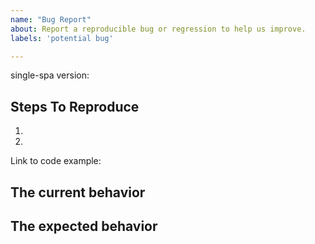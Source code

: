 ```yaml
---
name: "Bug Report"
about: Report a reproducible bug or regression to help us improve.
labels: 'potential bug'

---
```


<!--
  Please provide a clear and concise description of what the bug is. Include
  screenshots if needed. Please test using the latest version to make sure your issue has not already been fixed.
-->

single-spa version:

## Steps To Reproduce

1.
2.

<!--
  Your bug will get fixed much faster if we can run your code and it doesn't
  have dependencies other than single-spa. Issues without reproduction steps or
  code examples may be impossible for us to help and immediately closed.
-->

Link to code example:

<!--
  Please provide a CodeSandbox (https://codesandbox.io/s/new), a link to a
  repository on GitHub, or provide a minimal code example that reproduces the
  problem. You may provide a screenshot of the application if you think it is
  relevant to your bug report. Here are some tips for providing a minimal
  example: https://stackoverflow.com/help/mcve.
-->

## The current behavior

## The expected behavior
